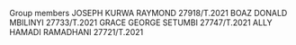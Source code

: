 Group members
JOSEPH KURWA RAYMOND  27918/T.2021
BOAZ DONALD MBILINYI  27733/T.2021
GRACE GEORGE SETUMBI  27747/T.2021
ALLY HAMADI RAMADHANI 27721/T.2021

